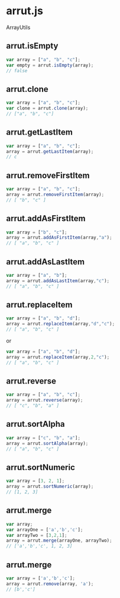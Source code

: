 # arrut.js
ArrayUtils

## arrut.isEmpty
```javascript
var array = ["a", "b", "c"];
var empty = arrut.isEmpty(array);
// false
```

## arrut.clone
```javascript
var array = ["a", "b", "c"];
var clone = arrut.clone(array);
// ["a", "b", "c"]
```

## arrut.getLastItem
```javascript
var array = ["a", "b", "c"];
array = arrut.getLastItem(array);
// c
```

## arrut.removeFirstItem
```javascript
var array = ["a", "b", "c"];
array = arrut.removeFirstItem(array);
// [ "b", "c" ]
```

## arrut.addAsFirstItem
```javascript
var array = ["b", "c"];
array = arrut.addAsFirstItem(array,"a");
// [ "a", "b", "c" ]
```

## arrut.addAsLastItem
```javascript
var array = ["a", "b"];
array = arrut.addAsLastItem(array,"c");
// [ "a", "b", "c" ]
```

## arrut.replaceItem
```javascript
var array = ["a", "b", "d"];
array = arrut.replaceItem(array,"d","c");
// [ "a", "b", "c" ]
```
or
```javascript
var array = ["a", "b", "d"];
array = arrut.replaceItem(array,2,"c");
// [ "a", "b", "c" ]
```

## arrut.reverse
```javascript
var array = ["a", "b", "c"];
array = arrut.reverse(array);
// [ "c", "b", "a" ]
```

## arrut.sortAlpha
```javascript
var array = ["c", "b", "a"];
array = arrut.sortAlpha(array);
// [ "a", "b", "c" ]
```

## arrut.sortNumeric
```javascript
var array = [3, 2, 1];
array = arrut.sortNumeric(array);
// [1, 2, 3]
```

## arrut.merge
```javascript
var array;
var arrayOne = ['a','b','c'];
var arrayTwo = [3,2,1];
array = arrut.merge(arrayOne, arrayTwo);
// ['a','b','c', 1, 2, 3]
```

## arrut.merge
```javascript
var array = ['a','b','c'];
array = arrut.remove(array, 'a');
// [b','c']
```
